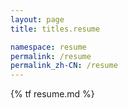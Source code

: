 ```yaml
---
layout: page
title: titles.resume

namespace: resume
permalink: /resume
permalink_zh-CN: /resume
---
```


{% tf resume.md %}